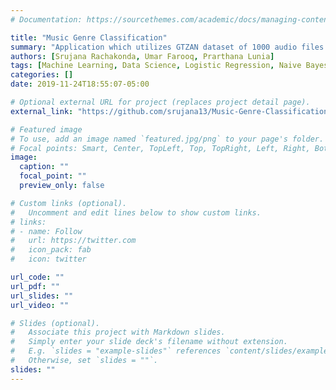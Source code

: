```yaml
---
# Documentation: https://sourcethemes.com/academic/docs/managing-content/

title: "Music Genre Classification"
summary: "Application which utilizes GTZAN dataset of 1000 audio files to classify them into different music genres. Applied MFCC for feature extraction and implemented state-of-the-art classifiers using scikit-learn and ranked them based on performance. Incorporated an ensemble with majority voting heuristic, achieved an accuracy of 92.6% against four genres "
authors: [Srujana Rachakonda, Umar Farooq, Prarthana Lunia]
tags: [Machine Learning, Data Science, Logistic Regression, Naive Bayes, Multi Layered Perceptron, Support Vector Machines, Data Mining, Python ]
categories: []
date: 2019-11-24T18:55:07-05:00

# Optional external URL for project (replaces project detail page).
external_link: "https://github.com/srujana13/Music-Genre-Classification"

# Featured image
# To use, add an image named `featured.jpg/png` to your page's folder.
# Focal points: Smart, Center, TopLeft, Top, TopRight, Left, Right, BottomLeft, Bottom, BottomRight.
image:
  caption: ""
  focal_point: ""
  preview_only: false

# Custom links (optional).
#   Uncomment and edit lines below to show custom links.
# links:
# - name: Follow
#   url: https://twitter.com
#   icon_pack: fab
#   icon: twitter

url_code: ""
url_pdf: ""
url_slides: ""
url_video: ""

# Slides (optional).
#   Associate this project with Markdown slides.
#   Simply enter your slide deck's filename without extension.
#   E.g. `slides = "example-slides"` references `content/slides/example-slides.md`.
#   Otherwise, set `slides = ""`.
slides: ""
---
```

